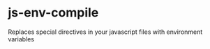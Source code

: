 js-env-compile
==============

Replaces special directives in your javascript files with environment variables
